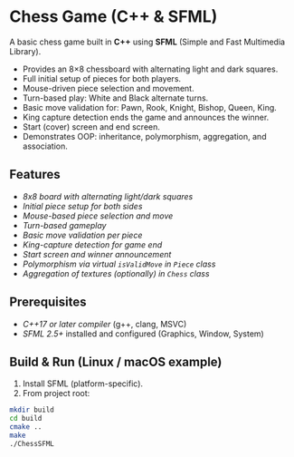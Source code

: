 # Chess Game (C++ & SFML)

A basic chess game built in **C++** using **SFML** (Simple and Fast Multimedia Library).

* Provides an 8×8 chessboard with alternating light and dark squares.
* Full initial setup of pieces for both players.
* Mouse-driven piece selection and movement.
* Turn-based play: White and Black alternate turns.
* Basic move validation for: Pawn, Rook, Knight, Bishop, Queen, King.
* King capture detection ends the game and announces the winner.
* Start (cover) screen and end screen.
* Demonstrates OOP: inheritance, polymorphism, aggregation, and association.

## Features

* *8x8 board with alternating light/dark squares*
* *Initial piece setup for both sides*
* *Mouse-based piece selection and move*
* *Turn-based gameplay*
* *Basic move validation per piece*
* *King-capture detection for game end*
* *Start screen and winner announcement*
* *Polymorphism via virtual `isValidMove` in `Piece` class*
* *Aggregation of textures (optionally) in `Chess` class*

## Prerequisites

* *C++17 or later compiler* (g++, clang, MSVC)
* *SFML 2.5+* installed and configured (Graphics, Window, System)

## Build & Run (Linux / macOS example)

1. Install SFML (platform-specific).
2. From project root:
```bash
mkdir build
cd build
cmake ..
make
./ChessSFML
